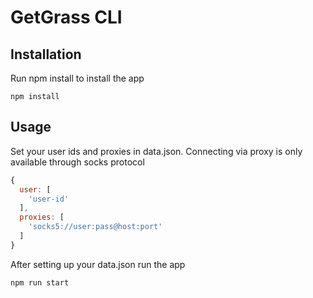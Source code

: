 # GetGrass CLI

## Installation
Run npm install to install the app
```npm
npm install
```

## Usage
Set your user ids and proxies in data.json. Connecting via proxy is only available through socks protocol
```javascript
{
  user: [
    'user-id'
  ],
  proxies: [
    'socks5://user:pass@host:port'
  ]
}
```

After setting up your data.json run the app
```npm
npm run start
```